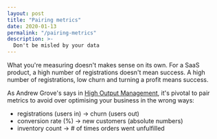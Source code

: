 ```yaml
---
layout: post
title: "Pairing metrics"
date: 2020-01-13
permalink: "/pairing-metrics"
description: >-
  Don't be misled by your data
---
```


What you're measuring doesn't makes sense on its own. For a SaaS product, a high number of registrations doesn't mean success. A high number of registrations, low churn and turning a profit means success.

As Andrew Grove's says in <a href="https://www.amazon.co.uk/High-Output-Management-Andrew-Grove/dp/0679762884/ref=sr_1_1?crid=3FEWRXR5M6SJU&keywords=high+output+management&qid=1573592913&s=books&sprefix=high+%2Cstripbooks%2C139&sr=1-1" target="_blank" rel="noopener noreferrer">High Output Management</a>, it's pivotal to pair metrics to avoid over optimising your business in the wrong ways:

- registrations (users in) → churn (users out)
- conversion rate (%) → new customers (absolute numbers)
- inventory count → # of times orders went unfulfilled
